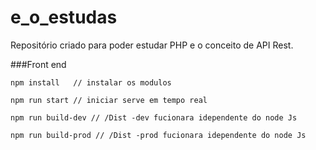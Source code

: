 # e_o_estudas
Repositório criado para poder estudar PHP e o conceito de API Rest.



###Front end

```CMD
npm install   // instalar os modulos 

npm run start // iniciar serve em tempo real 

npm run build-dev // /Dist -dev fucionara idependente do node Js 

npm run build-prod // /Dist -prod fucionara idependente do node Js 

